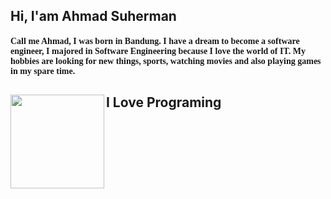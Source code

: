 ## Hi, I'am Ahmad Suherman

<h4 style="font-family: 'Lucida Grande';">Call me Ahmad, I was born in Bandung. I have a dream to become a software engineer, I majored in Software Engineering because I love the world of IT. My hobbies are looking for new things, sports, watching movies and also playing games in my spare time.
</h4>

## I Love Programing <img align="left" width="150" height="150" src="https://media.tenor.com/images/da3e4ab91ed7f29a29edf868cb9953c0/tenor.gif">

